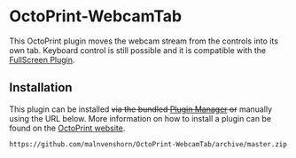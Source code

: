 # OctoPrint-WebcamTab

This OctoPrint plugin moves the webcam stream from the controls into its own tab. Keyboard control is still possible and it is compatible with the [FullScreen Plugin](https://github.com/BillyBlaze/OctoPrint-FullScreen).

## Installation

This plugin can be installed ~~via the bundled [Plugin Manager](https://docs.octoprint.org/en/master/bundledplugins/pluginmanager.html) or~~ manually using the URL below. More information on how to install a plugin can be found on the [OctoPrint website](https://plugins.octoprint.org/help/installation/).


    https://github.com/malnvenshorn/OctoPrint-WebcamTab/archive/master.zip
